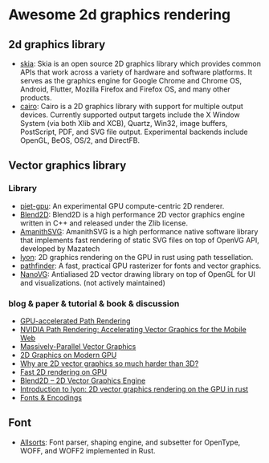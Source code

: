 # Awesome 2d graphics rendering

## 2d graphics library

- [skia](https://skia.org/): Skia is an open source 2D graphics library which provides common APIs that work across a variety of hardware and software platforms. It serves as the graphics engine for Google Chrome and Chrome OS, Android, Flutter, Mozilla Firefox and Firefox OS, and many other products.
- [cairo](https://www.cairographics.org/): Cairo is a 2D graphics library with support for multiple output devices. Currently supported output targets include the X Window System (via both Xlib and XCB), Quartz, Win32, image buffers, PostScript, PDF, and SVG file output. Experimental backends include OpenGL, BeOS, OS/2, and DirectFB.

## Vector graphics library

### Library

- [piet-gpu](https://github.com/linebender/piet-gpu): An experimental GPU compute-centric 2D renderer.
- [Blend2D](https://blend2d.com/): Blend2D is a high performance 2D vector graphics engine written in C++ and released under the Zlib license.
- [AmanithSVG](https://www.amanithsvg.com/): AmanithSVG is a high performance native software library that implements fast rendering of static SVG files on top of OpenVG API, developed by Mazatech
- [lyon](https://github.com/nical/lyon): 2D graphics rendering on the GPU in rust using path tessellation.
- [pathfinder](https://github.com/servo/pathfinder): A fast, practical GPU rasterizer for fonts and vector graphics.
- [NanoVG](https://github.com/memononen/nanovg): Antialiased 2D vector drawing library on top of OpenGL for UI and visualizations. (not actively maintained)

### blog & paper & tutorial & book & discussion

- [GPU-accelerated Path Rendering](https://developer.download.nvidia.cn/devzone/devcenter/gamegraphics/files/opengl/gpupathrender.pdf)
- [NVIDIA Path Rendering: Accelerating Vector Graphics for the Mobile Web](https://on-demand.gputechconf.com/gtc/2014/presentations/S4810-accelerating-vector-graphics-mobile-web.pdf)
- [Massively-Parallel Vector Graphics](http://w3.impa.br/~diego/projects/GanEtAl14/)
- [2D Graphics on Modern GPU](https://raphlinus.github.io/rust/graphics/gpu/2019/05/08/modern-2d.html)
- [Why are 2D vector graphics so much harder than 3D?](https://blog.mecheye.net/2019/05/why-is-2d-graphics-is-harder-than-3d-graphics/)
- [Fast 2D rendering on GPU](https://raphlinus.github.io/rust/graphics/gpu/2020/06/13/fast-2d-rendering.html)
- [Blend2D – 2D Vector Graphics Engine](https://news.ycombinator.com/item?id=19580647)
- [Introduction to lyon: 2D vector graphics rendering on the GPU in rust](https://nical.github.io/posts/lyon-intro.html)
- [Fonts & Encodings](https://www.oreilly.com/library/view/fonts-encodings/9780596102425/)

## Font

- [Allsorts](https://github.com/yeslogic/allsorts): Font parser, shaping engine, and subsetter for OpenType, WOFF, and WOFF2 implemented in Rust.
